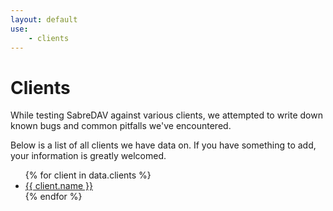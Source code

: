 ```yaml
---
layout: default
use:
    - clients
---
```


Clients
=======

While testing SabreDAV against various clients, we attempted to write down
known bugs and common pitfalls we've encountered.

Below is a list of all clients we have data on. If you have something to add,
your information is greatly welcomed.

<ul>
{% for client in data.clients %}
    <li><a href="{{ client.url }}">{{ client.name }}</a></li>
{% endfor %}
</ul>
